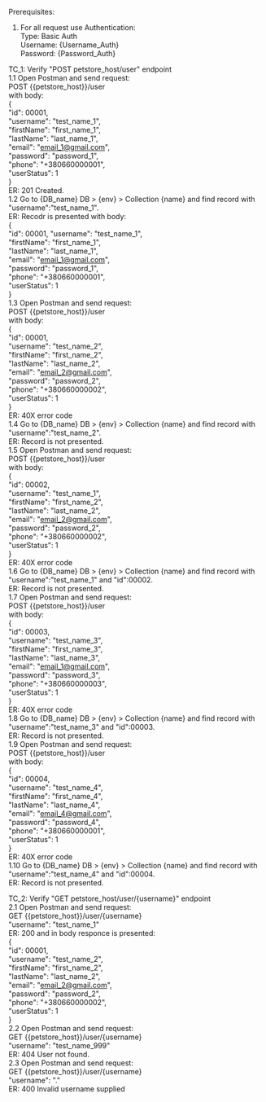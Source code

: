 Prerequisites: 
1. For all request use Authentication:  
Type: Basic Auth  
Username: {Username_Auth}  
Password: {Password_Auth}  
  
TC_1: Verify "POST petstore_host/user" endpoint   
1.1 Open Postman and send request:  
    POST {{petstore_host}}/user   
with body:  
{  
  "id": 00001,    
  "username": "test_name_1",  
  "firstName": "first_name_1",  
  "lastName": "last_name_1",  
  "email": "email_1@gmail.com",  
  "password": "password_1",  
  "phone": "+380660000001",  
  "userStatus": 1  
}  
ER: 201 Created.   
1.2 Go to {DB_name} DB > {env} > Collection {name} and find record with "username":"test_name_1".  
ER: Recodr is presented with body:  
{  
  "id": 00001,
  "username": "test_name_1",  
  "firstName": "first_name_1",  
  "lastName": "last_name_1",  
  "email": "email_1@gmail.com",  
  "password": "password_1",  
  "phone": "+380660000001",  
  "userStatus": 1  
}  
1.3 Open Postman and send request:  
    POST {{petstore_host}}/user   
with body:  
{  
  "id": 00001,  
  "username": "test_name_2",  
  "firstName": "first_name_2",    
  "lastName": "last_name_2",  
  "email": "email_2@gmail.com",  
  "password": "password_2",  
  "phone": "+380660000002",  
  "userStatus": 1  
}  
ER: 40X error code  
1.4 Go to {DB_name} DB > {env} > Collection {name} and find record with "username":"test_name_2".   
ER: Record is not presented.  
1.5 Open Postman and send request:  
    POST {{petstore_host}}/user   
with body:  
{  
  "id": 00002,  
  "username": "test_name_1",  
  "firstName": "first_name_2",   
  "lastName": "last_name_2",  
  "email": "email_2@gmail.com",    
  "password": "password_2",  
  "phone": "+380660000002",  
  "userStatus": 1  
}  
ER: 40X error code  
1.6 Go to {DB_name} DB > {env} > Collection {name} and find record with "username":"test_name_1" and "id":00002.  
ER: Record is not presented.  
1.7 Open Postman and send request:  
    POST {{petstore_host}}/user   
with body:  
{  
  "id": 00003,  
  "username": "test_name_3",  
  "firstName": "first_name_3",  
  "lastName": "last_name_3",  
  "email": "email_1@gmail.com",  
  "password": "password_3",  
  "phone": "+380660000003",  
  "userStatus": 1  
}  
ER: 40X error code  
1.8 Go to {DB_name} DB > {env} > Collection {name} and find record with "username":"test_name_3" and "id":00003.  
ER: Record is not presented.  
1.9 Open Postman and send request:  
    POST {{petstore_host}}/user     
with body:    
{  
  "id": 00004,  
  "username": "test_name_4",  
  "firstName": "first_name_4",  
  "lastName": "last_name_4",  
  "email": "email_4@gmail.com",  
  "password": "password_4",  
  "phone": "+380660000001",  
  "userStatus": 1  
}  
ER: 40X error code  
1.10 Go to {DB_name} DB > {env} > Collection {name} and find record with "username":"test_name_4" and "id":00004.  
ER: Record is not presented.  
  
  
TC_2: Verify "GET petstore_host/user/{username}" endpoint   
2.1 Open Postman and send request:  
    GET {{petstore_host}}/user/{username}  
 "username": "test_name_1"  
ER: 200 and in body responce is presented:   
{  
  "id": 00001,  
  "username": "test_name_2",  
  "firstName": "first_name_2",  
  "lastName": "last_name_2",  
  "email": "email_2@gmail.com",  
  "password": "password_2",  
  "phone": "+380660000002",  
  "userStatus": 1  
}  
2.2 Open Postman and send request:  
    GET {{petstore_host}}/user/{username}  
 "username": "test_name_999"  
ER: 404 User not found.   
2.3 Open Postman and send request:  
    GET {{petstore_host}}/user/{username}  
 "username": "."  
ER: 400 Invalid username supplied  
  
